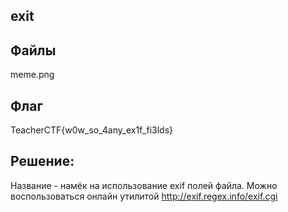 ## exit


## Файлы
meme.png

## Флаг
TeacherCTF{w0w_so_4any_ex1f_fi3lds}

## Решение:
Название - намёк на использование exif полей файла. Можно воспользоваться онлайн утилитой http://exif.regex.info/exif.cgi
